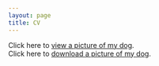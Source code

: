```yaml
---
layout: page
title: CV
---
```

Click here to <a href="juri.jpg" target="_blank">view a picture of my dog</a>.<br>
Click here to <a href="juri.jpg" download>download a picture of my dog</a>.
<br>
<p id="last-modified"></p>

<script>
  const modified = new Date(document.lastModified);
  document.getElementById("last-modified").textContent =
    "Last updated: " + modified.toLocaleDateString();
</script>

<style>
  #last-modified {
    font-size: 0.9em;    /* optional: make it slightly smaller */
    color: #555;         /* optional: softer color */
    margin-top: 20px;    /* optional: spacing */
  }
</style>
